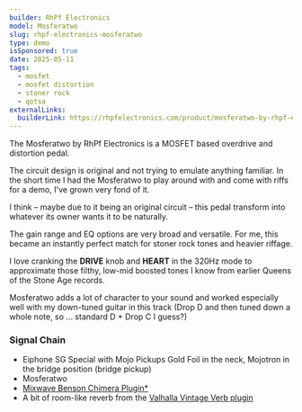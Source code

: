 ```yaml
---
builder: RhPf Electronics
model: Mosferatwo
slug: rhpf-electronics-mosferatwo
type: demo
isSponsored: true
date: 2025-05-11
tags:
  - mosfet
  - mosfet distortion
  - stoner rock
  - qotsa
externalLinks:
  builderLink: https://rhpfelectronics.com/product/mosferatwo-by-rhpf-electronics-mosfet-overdrive-pedal/
---
```


The Mosferatwo by RhPf Electronics is a MOSFET based overdrive and distortion pedal.

The circuit design is original and not trying to emulate anything familiar. In the short time I had the Mosferatwo to play around with and come with riffs for a demo, I've grown very fond of it.

I think – maybe due to it being an original circuit – this pedal transform into whatever its owner wants it to be naturally.

The gain range and EQ options are very broad and versatile. For me, this became an instantly perfect match for stoner rock tones and heavier riffage.

I love cranking the **DRIVE** knob and **HEART** in the 320Hz mode to approximate those filthy, low-mid boosted tones I know from earlier Queens of the Stone Age records.

Mosferatwo adds a lot of character to your sound and worked especially well with my down-tuned guitar in this track (Drop D and then tuned down a whole note, so ... standard D + Drop C I guess?)

### Signal Chain

- Eiphone SG Special with Mojo Pickups Gold Foil in the neck, Mojotron in the bridge position (bridge pickup)
- Mosferatwo
- [Mixwave Benson Chimera Plugin*](https://sweetwater.sjv.io/B0N2PL)
- A bit of room-like reverb from the [Valhalla Vintage Verb plugin](https://valhalladsp.com/shop/reverb/valhalla-vintage-verb/)
